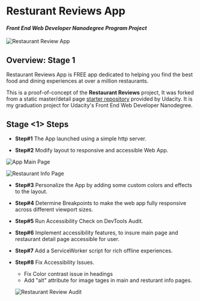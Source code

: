 # Resturant Reviews App

#### _Front End Web Developer Nanodegree Program Project_


![Restaurant Review App](https://github.com/HudaKhalil/RestaurantReviewsApp/blob/master/img/RestaurantReviewApp.jpg)

## Overview: Stage 1

Restaurant Reviews App is FREE app dedicated to helping you find the best food and dining experiences at over a million restaurants.

This is a proof-of-concept of the **Restaurant Reviews** project, It was forked from a static master/detail page [starter repository](https://github.com/udacity/mws-restaurant-stage-1) provided by Udacity. It is my graduation project for Udacity's Front End Web Developer Nanodegree.

## Stage <1> Steps

- **Step#1** The App launched using a simple http server.

- **Step#2** Modify layout to responsive and accessible Web App.

![App Main Page](https://github.com/HudaKhalil/RestaurantReviewsApp/blob/master/img/main_page.png)

![Restaurant Info Page](https://github.com/HudaKhalil/RestaurantReviewsApp/blob/master/img/Reviews_page.png)

- **Step#3** Personalize the App by adding some custom colors and effects to the layout.

- **Step#4** Determine Breakpoints to make the web app fully responsive across different  viewport sizes.

- **Step#5** Run Accessibility Check on DevTools Audit.

- **Step#6** Implement accessibility features, to insure  main page and restaurant detail page accessible for user.

- **Step#7** Add a ServiceWorker script  for rich offline experiences.

- **Step#8** Fix Accessibility Issues.

    - Fix Color contrast issue in headings
    - Add "alt" attribute for image tages in main and resturant info pages.
    
    ![Restaurant Review Audit](https://github.com/HudaKhalil/RestaurantReviewsApp/blob/master/img/Audit.JPG)
    


